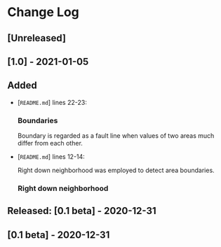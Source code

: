 # Change Log 
## [Unreleased]

## [1.0] - 2021-01-05
## Added
- [`README.md`] lines 22-23:

    ### Boundaries
    Boundary is regarded as a fault line when values of two areas much differ from each other.

- [`README.md`] lines 12-14:

    Right down neighborhood was employed to detect area boundaries.
    
    ### Right down neighborhood

## Released: [0.1 beta] - 2020-12-31
## [0.1 beta] - 2020-12-31
